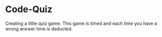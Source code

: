 # Code-Quiz

Creating a little quiz game. This game is timed and each time you have a wrong answer time is deducted. 